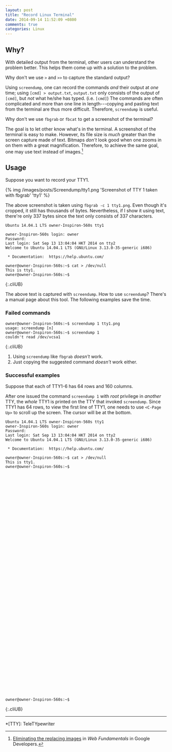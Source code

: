 ```yaml
---
layout: post
title: "Record Linux Terminal"
date: 2014-09-14 11:52:09 +0800
comments: true
categories: Linux
---
```


Why?
---

With detailed output from the terminal, other users can understand the
problem better.  This helps them come up with a solution to the
problem.

Why don't we use `>` and `>>` to capture the standard output?

Using `screendump`, one can record the commands *and* their output at
*one* time; using `[cmd] > output.txt`, `output.txt` only consists of
the output of `[cmd]`, but *not* what he/she has typed.  (i.e.
`[cmd]`)  The commands are often complicated and more than one line in
length---copying and pasting text from the terminal are thus more
difficult.  Therefore, `screendump` is useful.

Why don't we use `fbgrab` or `fbcat` to get a screenshot of the
terminal?

The goal is to let other know what's in the terminal.   A screenshot
of the terminal is easy to make.  However, its file size is *much*
greater than the screen capture made of text.  Bitmaps *don't* look
good when one zooms in on them with a great magnification.  Therefore,
to achieve the same goal, one may use text instead of images.[^1]

<!-- more -->

Usage
---

Suppose you want to record your TTY1.

{% img /images/posts/Screendump/tty1.png 'Screenshot of TTY 1 taken with fbgrab' 'tty1' %}

The above screenshot is taken using `fbgrab -c 1 tty1.png`.  Even
though it's cropped, it still has thousands of bytes.  Nevertheless,
if I show it using text, there're only 337 bytes since the text only
consists of 337 characters.

    Ubuntu 14.04.1 LTS owner-Inspiron-560s tty1

    owner-Inspiron-560s login: owner
    Password:
    Last login: Sat Sep 13 13:04:04 HKT 2014 on tty2
    Welcome to Ubuntu 14.04.1 LTS (GNU/Linux 3.13.0-35-generic i686)

     * Documentation:  https://help.ubuntu.com/

    owner@owner-Inspiron-560s:~$ cat > /dev/null
    This is tty1.
    owner@owner-Inspiron-560s:~$
{:.cliUB}

The above text is captured with `screendump`.  How to use
`screendump`?  There's a manual page about this tool. The following
examples save the time.

### Failed commands

    owner@owner-Inspiron-560s:~$ screendump 1 tty1.png
    usage: screendump [n]
    owner@owner-Inspiron-560s:~$ screendump 1
    couldn't read /dev/vcsa1
{:.cliUB}

1. Using `screendump` like `fbgrab` *doesn't* work.
2. Just copying the suggested command *doesn't* work either.

### Successful examples

Suppose that each of TTY1-6 has 64 rows and 160 columns.

After one issued the command `screendump 1` with *root* privilege in
*another* TTY, the *whole* TTY1 is printed on the TTY that invoked
`screendump`.  Since TTY1 has 64 rows, to view the first line of TTY1,
one needs to use `<C-Page Up>` to scroll up the screen.  The cursor
will be at the bottom.

~~~
Ubuntu 14.04.1 LTS owner-Inspiron-560s tty1
owner-Inspiron-560s login: owner
Password:
Last login: Sat Sep 13 13:04:04 HKT 2014 on tty2
Welcome to Ubuntu 14.04.1 LTS (GNU/Linux 3.13.0-35-generic i686)

 * Documentation:  https://help.ubuntu.com/

owner@owner-Inspiron-560s:~$ cat > /dev/null
This is tty1.
owner@owner-Inspiron-560s:~$



















































owner@owner-Inspiron-560s:~$
~~~
{:.cliUB}

---
[^1]:
    [Eliminating the replacing images][ReplaceImg] in *Web
    Fundamentals* in Google Developers.

[ReplaceImg]: https://developers.google.com/web/fundamentals/performance/optimizing-content-efficiency/image-optimization#eliminating-and-replacing-images

*[TTY]: TeleTYpewriter

